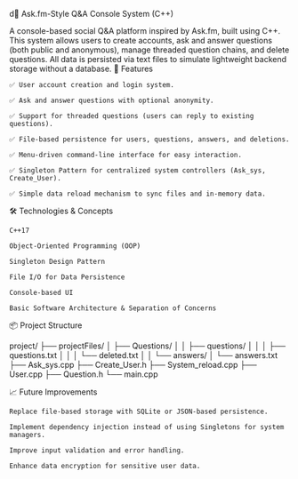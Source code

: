 d📌 Ask.fm-Style Q&A Console System (C++)

A console-based social Q&A platform inspired by Ask.fm, built using C++. This system allows users to create accounts, ask and answer questions (both public and anonymous), manage threaded question chains, and delete questions. All data is persisted via text files to simulate lightweight backend storage without a database.
📖 Features

    ✅ User account creation and login system.

    ✅ Ask and answer questions with optional anonymity.

    ✅ Support for threaded questions (users can reply to existing questions).

    ✅ File-based persistence for users, questions, answers, and deletions.

    ✅ Menu-driven command-line interface for easy interaction.

    ✅ Singleton Pattern for centralized system controllers (Ask_sys, Create_User).

    ✅ Simple data reload mechanism to sync files and in-memory data.

🛠️ Technologies & Concepts

    C++17

    Object-Oriented Programming (OOP)

    Singleton Design Pattern

    File I/O for Data Persistence

    Console-based UI

    Basic Software Architecture & Separation of Concerns

📦 Project Structure

project/
├── projectFiles/
│   ├── Questions/
│   │   ├── questions/
│   │   │   ├── questions.txt
│   │   │   └── deleted.txt
│   │   └── answers/
│       └── answers.txt
├── Ask_sys.cpp
├── Create_User.h
├── System_reload.cpp
├── User.cpp
├── Question.h
└── main.cpp


📈 Future Improvements

    Replace file-based storage with SQLite or JSON-based persistence.

    Implement dependency injection instead of using Singletons for system managers.

    Improve input validation and error handling.

    Enhance data encryption for sensitive user data.
